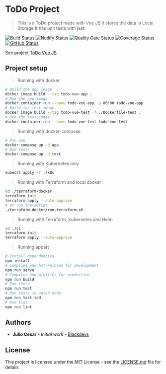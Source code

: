 # ToDo Project

> This is a ToDo project made with Vue JS
It stores the data in Local Storage
> It has unit tests with jest

[![Build Status](https://badgen.net/travis/julio-cesar-development/todo-vue?icon=travis)](https://travis-ci.org/julio-cesar-development/todo-vue)
[![Netlify Status](https://api.netlify.com/api/v1/badges/35949db2-73aa-4155-b376-e36ad9a163ec/deploy-status)](https://app.netlify.com/sites/todo-vue-tasks/deploys)
[![Quality Gate Status](https://sonarcloud.io/api/project_badges/measure?project=julio-cesar-development_todo-vue&metric=alert_status)](https://sonarcloud.io/dashboard?id=julio-cesar-development_todo-vue)
[![Coverage Status](https://coveralls.io/repos/github/julio-cesar-development/todo-vue/badge.svg?branch=master)](https://coveralls.io/github/julio-cesar-development/todo-vue?branch=master)
[![GitHub Status](https://badgen.net/github/status/julio-cesar-development/todo-vue)](https://github.com/julio-cesar-development/todo-vue)

See project [ToDo Vue JS](https://todo-vue-tasks.netlify.com)

## Project setup

> Running with docker

```bash
# Build the app image
docker image build --tag todo-vue-app .
# Run the app image
docker container run --name todo-vue-app -p 80:80 todo-vue-app
# Build the test image
docker image build --tag todo-vue-test -f ./Dockerfile-test .
# Run the test image
docker container run --name todo-vue-test todo-vue-test
```

> Running with docker-compose

```bash
# Run app
docker-compose up -d app
# Run tests
docker-compose up -d test
```

> Running with Kubernetes only

```bash
kubectl apply -f ./k8s
```

> Running with Terraform and local docker

```bash
cd ./terraform-docker
terraform init
terraform apply --auto-approve
# Or run the script
./terraform-docker/run-terraform.sh
```

> Running with Terraform, Kubernetes and Helm

```bash
cd ./ci
terraform init
terraform apply --auto-approve
```

> Running appart

```bash
# Install dependencies
npm install
# Compiles and hot-reloads for development
npm run serve
# Compiles and minifies for production
npm run build
# Run tests
npm run test
# Run tests in watch mode
npm run test:tdd
# Run lint
npm run lint
```

## Authors

* **Julio Cesar** - *Initial work* - [Blackdevs](https://blackdevs.com.br)

## License

This project is licensed under the MIT License - see the [LICENSE.md](LICENSE.md) file for details
